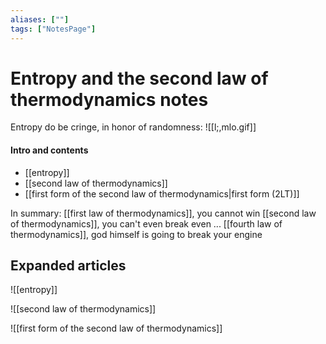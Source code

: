 ```yaml
---
aliases: [""]
tags: ["NotesPage"]
---
```


# Entropy and the second law of thermodynamics notes

Entropy do be cringe, in honor of randomness:
![[l;,mlo.gif]]

#### Intro and contents
- [[entropy]]
- [[second law of thermodynamics]]
- [[first form of the second law of thermodynamics|first form (2LT)]]

In summary:
[[first law of thermodynamics]], you cannot win
[[second law of thermodynamics]], you can't even break even
...
[[fourth law of thermodynamics]], god himself is going to break your engine

## Expanded articles
![[entropy]]

![[second law of thermodynamics]]

![[first form of the second law of thermodynamics]]